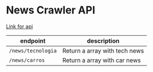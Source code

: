 # News Crawler API

[Link for api](https://sheltered-harbor-91777.herokuapp.com/)

|endpoint|description|
|--------|-----------|
|`/news/tecnologia`|Return a array with tech news|
|`/news/carros`|Return a array with car news|
